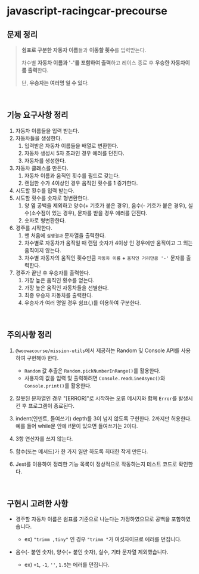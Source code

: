 # javascript-racingcar-precourse

## 문제 정리

> **쉼표로 구분한 자동자 이름**들과 **이동할 횟수**를 입력받는다.
>
> 차수별 **자동차 이름과 '-'를 포함하여 출력**하고 레이스 종료 후 **우승한 자동차이름 출력**한다.
>
> 단, **우승자는 여러명 일 수 있다**.

<br/>

## 기능 요구사항 정리

1. 자동차 이름들을 입력 받는다.
2. 자동차들을 생성한다.
   1. 입력받은 자동차 이름들을 배열로 변환한다.
   2. 자동차 생성시 5자 초과인 경우 에러를 던진다.
   3. 자동차를 생성한다.
3. 자동차 클래스를 만든다.
   1. 자동차 이름과 움직인 횟수를 필드로 갖는다.
   2. 랜덤한 수가 4이상인 경우 움직인 횟수를 1 증가한다.
4. 시도할 횟수를 입력 받는다.
5. 시도할 횟수를 숫자로 형변환한다.
   1. 양 옆 공백을 제외하고 양수(+ 기호가 붙은 경우), 음수(- 기호가 붙은 경우), 실수(소수점이 있는 경우), 문자를 받을 경우 에러를 던진다.
   2. 숫자로 형변환한다.
6. 경주를 시작한다.
   1. 맨 처음에 `실행결과` 문자열을 출력한다.
   2. 차수별로 자동차가 움직일 때 랜덤 숫자가 4이상 인 경우에만 움직이고 그 외는 움직이지 않는다.
   3. 차수별 자동자의 움직인 횟수만큼 `자동차 이름` + `움직인 거리만큼 '-'` 문자를 출력한다.
7. 경주가 끝난 후 우승자를 출력한다.
   1. 가장 높은 움직인 횟수를 얻는다.
   2. 가장 높은 움직인 자동차들을 선별한다.
   3. 최종 우승자 자동차를 출력한다.
   4. 우승자가 여러 명일 경우 쉼표(,)를 이용하여 구분한다.

<br/>

## 주의사항 정리

1. `@woowacourse/mission-utils`에서 제공하는 Random 및 Console API를 사용하여 구현해야 한다.

   - `Random` 값 추출은 `Random.pickNumberInRange()`를 활용한다.
   - 사용자의 값을 입력 및 출력하려면 `Console.readLineAsync()`와 `Console.print()`를 활용한다.

2. 잘못된 문자열인 경우 "[ERROR]"로 시작하는 오류 메시지와 함께 `Error`를 발생시킨 후 프로그램이 종료된다.
3. indent(인덴트, 들여쓰기) depth를 3이 넘지 않도록 구현한다. 2까지만 허용한다. 예를 들어 while문 안에 if문이 있으면 들여쓰기는 2이다.
4. 3항 연산자를 쓰지 않는다.
5. 함수(또는 메서드)가 한 가지 일만 하도록 최대한 작게 만든다.
6. Jest를 이용하여 정리한 기능 목록이 정상적으로 작동하는지 테스트 코드로 확인한다.

<br/>

## 구현시 고려한 사항

- 경주할 자동차 이름은 쉼표를 기준으로 나눈다는 가정하였으므로 공백을 포함하였습니다.

  - ex) `"trimm ,tiny"` 인 경우 `"trimm "`가 여섯자이므로 에러를 던집니다.

- 음수(- 붙인 숫자), 양수(+ 붙인 숫자), 실수, 기타 문자열 제외했습니다.

  - ex) `+1`, `-1`, `''`, `1.5`는 에러를 던집니다.
